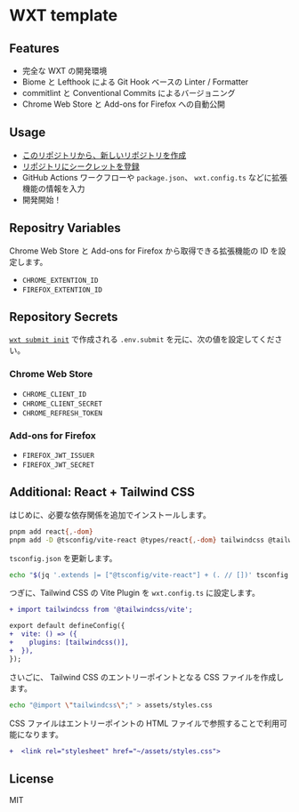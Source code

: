 # WXT template

## Features

- 完全な WXT の開発環境
- Biome と Lefthook による Git Hook ベースの Linter / Formatter
- commitlint と Conventional Commits によるバージョニング
- Chrome Web Store と Add-ons for Firefox への自動公開

## Usage

- [このリポジトリから、新しいリポジトリを作成](https://github.com/new?template_name=wxt-template&template_owner=simochee)
- [リポジトリにシークレットを登録](#repository-secrets)
- GitHub Actions ワークフローや `package.json`、 `wxt.config.ts` などに拡張機能の情報を入力
- 開発開始！

## Repositry Variables

Chrome Web Store と Add-ons for Firefox から取得できる拡張機能の ID を設定します。

- `CHROME_EXTENTION_ID`
- `FIREFOX_EXTENTION_ID`

## Repository Secrets

[`wxt submit init`](https://wxt.dev/api/cli/wxt-submit-init.html) で作成される `.env.submit` を元に、次の値を設定してください。

### Chrome Web Store

- `CHROME_CLIENT_ID`
- `CHROME_CLIENT_SECRET`
- `CHROME_REFRESH_TOKEN`

### Add-ons for Firefox

- `FIREFOX_JWT_ISSUER`
- `FIREFOX_JWT_SECRET`

## Additional: React + Tailwind CSS

はじめに、必要な依存関係を追加でインストールします。

```sh
pnpm add react{,-dom}
pnpm add -D @tsconfig/vite-react @types/react{,-dom} tailwindcss @tailwindcss/vite
```

`tsconfig.json` を更新します。

```bash
echo "$(jq '.extends |= ["@tsconfig/vite-react"] + (. // [])' tsconfig.json)" > tsconfig.json
```

つぎに、Tailwind CSS の Vite Plugin を `wxt.config.ts` に設定します。

```diff
+ import tailwindcss from '@tailwindcss/vite';

export default defineConfig({
+  vite: () => ({
+    plugins: [tailwindcss()],
+  }),
});
```

さいごに、 Tailwind CSS のエントリーポイントとなる CSS ファイルを作成します。

```sh
echo "@import \"tailwindcss\";" > assets/styles.css
```

CSS ファイルはエントリーポイントの HTML ファイルで参照することで利用可能になります。

```diff
+  <link rel="stylesheet" href="~/assets/styles.css">
```

## License

MIT
